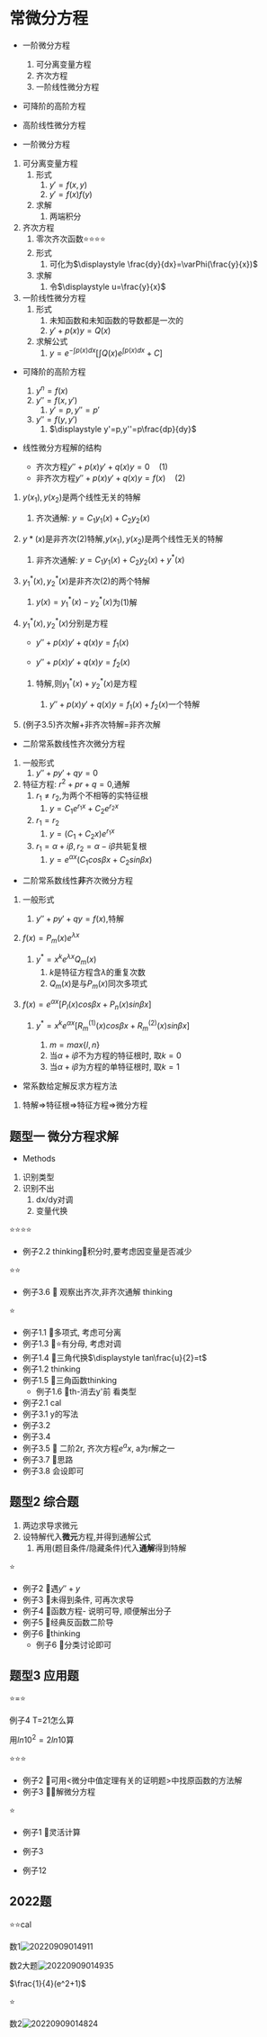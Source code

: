 # 常微分方程

- 一阶微分方程
   1. 可分离变量方程
   2. 齐次方程
   3. 一阶线性微分方程
- 可降阶的高阶方程
- 高阶线性微分方程

- 一阶微分方程

1. 可分离变量方程
   1. 形式
      1. $y'=f(x,y)$
      2. $y'=f(x)f(y)$
   2. 求解
      1. 两端积分
2. 齐次方程
   1. 零次齐次函数⭐⭐⭐⭐
   2. 形式
      1. 可化为$\displaystyle \frac{dy}{dx}=\varPhi(\frac{y}{x})$
   3. 求解
      1. 令$\displaystyle u=\frac{y}{x}$
3. 一阶线性微分方程
   1. 形式
      1. 未知函数和未知函数的导数都是一次的
      2. $y'+p(x)y=Q(x)$
   2. 求解公式
      1. $\displaystyle y=e^{-\int p(x)dx}[\int Q(x)e^{\int p(x)dx}+C]$

- 可降阶的高阶方程
  1. $y^n=f(x)$
  2. $y''=f(x,y')$
     1. $y'=p,y''=p'$
  3. $y''=f(y,y')$
     1. $\displaystyle y'=p,y''=p\frac{dp}{dy}$

- 线性微分方程解的结构
  - 齐次方程$y''+p(x)y'+q(x)y=0   \quad(1)$
  - 非齐次方程$y''+p(x)y'+q(x)y=f(x)    \quad(2)$

1. $y(x_1),y(x_2)$是两个线性无关的特解
   1. 齐次通解: $y=C_1y_1(x)+C_2y_2(x)$

2. $y*(x)$是非齐次$(2)$特解,$y(x_1),y(x_2)$是两个线性无关的特解
   1. 非齐次通解: $y=C_1y_1(x)+C_2y_2(x)+y^*(x)$

3. $y_1^*(x),y_2^*(x)$是非齐次$(2)$的两个特解
   1. $y(x)=y_1^*(x)-y_2^*(x)$为$(1)$解

4. $y_1^*(x),y_2^*(x)$分别是方程

   - $y''+p(x)y'+q(x)y=f_1(x)$

   - $y''+p(x)y'+q(x)y=f_2(x)$

   1. 特解,则$y_1^*(x)+y_2^*(x)$是方程

      1. $y''+p(x)y'+q(x)y=f_1(x)+f_2(x)$一个特解

5. (例子3.5)齐次解+非齐次特解=非齐次解

- 二阶常系数线性齐次微分方程

1. 一般形式
   1. $y''+py'+qy=0$
2. 特征方程: $r^2+pr+q=0$,通解
   1. $r_1 \ne r_2$,为两个不相等的实特征根
      1. $y=C_1e^{r_1x}+C_2e^{r_2x}$
   2. $r_1 = r_2$
      1. $y=(C_1+C_2x)e^{r_1x}$
   3. $r_1 = \alpha + i\beta, r_2 = \alpha - i\beta$共轭复根
      1. $y=e^{\alpha x}(C_1cos\beta x+C_2 sin\beta x)$

- 二阶常系数线性**非**齐次微分方程

1. 一般形式
   1. $\displaystyle y''+py'+qy=f(x)$,特解

2. $\displaystyle f(x)=P_m(x)e^{\lambda x}$

   1. $\displaystyle y^*=x^ke^{\lambda x}Q_m(x)$
      1. $k$是特征方程含$\lambda$的重复次数
      2. $\displaystyle Q_m(x)$是与$P_m(x)$同次多项式

3. $\displaystyle f(x)=e^{\alpha x}[P_l(x)cos\beta x + P_n(x)sin\beta x]$

   1. $\displaystyle y^*=x^ke^{\alpha x}[R^{(1)}_m(x)cos\beta x + R^{(2)}_m(x)sin\beta x]$

      1. $\displaystyle m = max\{l,n\}$
      2. 当$\displaystyle α+iβ$不为方程的特征根时, 取$\displaystyle k=0$
      3. 当$\displaystyle α+iβ$为方程的单特征根时, 取$\displaystyle k=1$

- 常系数给定解反求方程方法

1. 特解=>特征根=>特征方程=>微分方程

## 题型一 微分方程求解

- Methods

1. 识别类型
2. 识别不出
   1. dx/dy对调
   2. 变量代换

⭐⭐⭐⭐

- 例子2.2 thinking🏀积分时,要考虑因变量是否减少

⭐⭐

- 例子3.6 💚 观察出齐次,非齐次通解 thinking

⭐

- 例子1.1 💚多项式, 考虑可分离
- 例子1.3 💚⭐有分母, 考虑对调
- 例子1.4 💚三角代换$\displaystyle tan\frac{u}{2}=t$
- 例子1.2 thinking
- 例子1.5 💚三角函数thinking
  - 例子1.6 💚th-消去y'前 看类型
- 例子2.1 cal
- 例子3.1 y的写法
- 例子3.2
- 例子3.4
- 例子3.5 💚 二阶2r, 齐次方程$e^ax$, a为r解之一
- 例子3.7 💚思路
- 例子3.8 会设即可

## 题型2 综合题

1. 两边求导求微元
2. 设特解代入**微元**方程,并得到通解公式
   1. 再用(题目条件/隐藏条件)代入**通解**得到特解

⭐

- 例子2 💚遇$y''+y$
- 例子3 💚未得到条件, 可再次求导
- 例子4 💚函数方程- 说明可导, 顺便解出分子
- 例子5 💚经典反函数二阶导
- 例子6 💚thinking
  - 例子6 💚分类讨论即可

## 题型3 应用题

⭐=⭐

例子4 T=21怎么算

用$ln10^2=2ln10$算

⭐⭐⭐

- 例子2 💚可用<微分中值定理有关的证明题>中找原函数的方法解
- 例子3 💚🏀解微分方程

⭐

- 例子1 💚灵活计算

- 例子3
- 例子12

## 2022题

⭐⭐cal

数1![20220909014911](https://raw.githubusercontent.com/Logible/Image/main/note_image/20220909014911.png)

数2大题![20220909014935](https://raw.githubusercontent.com/Logible/Image/main/note_image/20220909014935.png)

$\frac{1}{4}(e^2+1)$

⭐

数2![20220909014824](https://raw.githubusercontent.com/Logible/Image/main/note_image/20220909014824.png)

